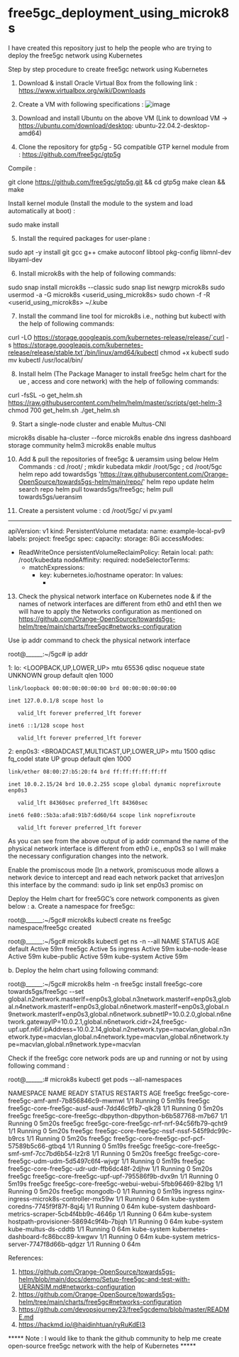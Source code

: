 # free5gc_deployment_using_microk8s
I have created this repository just to help the people who are trying to deploy the free5gc network using Kubernetes

Step by step procedure to create free5gc network using Kubernetes

1. Download & install Oracle Virtual Box from the following link : https://www.virtualbox.org/wiki/Downloads

2. Create a VM with following specifications :
   ![image](https://github.com/ssdumbre/free5gc_deployment_using_microk8s/assets/43669080/150e2859-0d30-4e2b-8966-280787550423)

3. Download and install Ubuntu on the above VM (Link to download VM -> https://ubuntu.com/download/desktop: ubuntu-22.04.2-desktop-amd64)
   
4. Clone the repository for gtp5g - 5G compatible GTP kernel module from : https://github.com/free5gc/gtp5g

Compile :

git clone https://github.com/free5gc/gtp5g.git && cd gtp5g
make clean && make

Install kernel module (Install the module to the system and load automatically at boot) :

sudo make install   

5. Install the required packages for user-plane :

sudo apt -y install git gcc g++ cmake autoconf libtool pkg-config libmnl-dev libyaml-dev

6. Install microk8s with the help of following commands:

sudo snap install microk8s --classic
sudo snap list 
newgrp microk8s
sudo usermod -a -G microk8s <userid_using_microk8s>
sudo chown -f -R <userid_using_microk8s> ~/.kube

7. Install the command line tool for microk8s i.e., nothing but kubectl with the help of following commands:

curl -LO https://storage.googleapis.com/kubernetes-release/release/`curl -s https://storage.googleapis.com/kubernetes-release/release/stable.txt`/bin/linux/amd64/kubectl
chmod +x kubectl
sudo mv kubectl /usr/local/bin/

8. Install helm (The Package Manager to install free5gc helm chart for the ue , access and core network) with the help of following commands:

curl -fsSL -o get_helm.sh https://raw.githubusercontent.com/helm/helm/master/scripts/get-helm-3
chmod 700 get_helm.sh
./get_helm.sh

9. Start a single-node cluster and enable Multus-CNI

microk8s disable ha-cluster --force
microk8s enable dns ingress dashboard storage community helm3
microk8s enable multus

10. Add & pull the repositories of free5gc & ueramsim using below Helm Commands :
cd /root/ ; mkdir kubedata
mkdir /root/5gc ; cd /root/5gc
helm repo add towards5gs 'https://raw.githubusercontent.com/Orange-OpenSource/towards5gs-helm/main/repo/'
helm repo update
helm search repo
helm pull towards5gs/free5gc; helm pull towards5gs/ueransim

11. Create a persistent volume : 
cd /root/5gc/
vi pv.yaml
---------
apiVersion: v1
kind: PersistentVolume
metadata:
  name: example-local-pv9
  labels:
    project: free5gc
spec:
  capacity:
    storage: 8Gi
  accessModes:
  - ReadWriteOnce
  persistentVolumeReclaimPolicy: Retain
  local:
    path: /root/kubedata
  nodeAffinity:
    required:
      nodeSelectorTerms:
      - matchExpressions:
        - key: kubernetes.io/hostname
          operator: In
          values:
          - <nodename>

13. Check the physical network interface on Kubernetes node & if the names of network interfaces are different from eth0 and eth1 then we will have to apply the Networks configuration as mentioned on https://github.com/Orange-OpenSource/towards5gs-helm/tree/main/charts/free5gc#networks-configuration

Use ip addr command to check the physical network interface

root@______:~/5gc# ip addr

1: lo: <LOOPBACK,UP,LOWER_UP> mtu 65536 qdisc noqueue state UNKNOWN group default qlen 1000

    link/loopback 00:00:00:00:00:00 brd 00:00:00:00:00:00

    inet 127.0.0.1/8 scope host lo

       valid_lft forever preferred_lft forever

    inet6 ::1/128 scope host 

       valid_lft forever preferred_lft forever

2: enp0s3: <BROADCAST,MULTICAST,UP,LOWER_UP> mtu 1500 qdisc fq_codel state UP group default qlen 1000

    link/ether 08:00:27:b5:20:f4 brd ff:ff:ff:ff:ff:ff

    inet 10.0.2.15/24 brd 10.0.2.255 scope global dynamic noprefixroute enp0s3

       valid_lft 84360sec preferred_lft 84360sec

    inet6 fe80::5b3a:afa8:91b7:6d60/64 scope link noprefixroute 

       valid_lft forever preferred_lft forever

As you can see from the above output of ip addr command the name of the physical network interface is different from eth0 i.e., enp0s3 so I will make the necessary configuration changes into the network.

Enable the promiscous mode [In a network, promiscuous mode allows a network device to intercept and read each network packet that arrives]on this interface by the command: sudo ip link set enp0s3 promisc on

Deploy the Helm chart for free5GC’s core network components as given below :
a. Create a namespace for free5gc:

root@______:~/5gc# microk8s kubectl create ns free5gc
namespace/free5gc created

root@______:~/5gc# microk8s kubectl get ns -n --all
NAME              STATUS   AGE
default           Active   59m
free5gc           Active   5s
ingress           Active   59m
kube-node-lease   Active   59m
kube-public       Active   59m
kube-system       Active   59m

b. Deploy the helm chart using following command: 

root@______:~/5gc# microk8s helm -n free5gc install free5gc-core towards5gs/free5gc --set global.n2network.masterIf=enp0s3,global.n3network.masterIf=enp0s3,global.n4network.masterIf=enp0s3,global.n6network.masterIf=enp0s3,global.n9network.masterIf=enp0s3,global.n6network.subnetIP=10.0.2.0,global.n6network.gatewayIP=10.0.2.1,global.n6network.cidr=24,free5gc-upf.upf.n6if.ipAddress=10.0.2.14,global.n2network.type=macvlan,global.n3network.type=macvlan,global.n4network.type=macvlan,global.n6network.type=macvlan,global.n9network.type=macvlan

Check if the free5gc core network pods are up and running or not by using following command :

root@______:# microk8s kubectl get pods --all-namespaces

NAMESPACE     NAME                                                     READY   STATUS    RESTARTS   AGE
free5gc       free5gc-core-free5gc-amf-amf-7b856846c9-mwmwl            1/1     Running   0          5m19s
free5gc       free5gc-core-free5gc-ausf-ausf-7dd46c9fb7-qlk28          1/1     Running   0          5m20s
free5gc       free5gc-core-free5gc-dbpython-dbpython-b6b587768-m7b67   1/1     Running   0          5m20s
free5gc       free5gc-core-free5gc-nrf-nrf-94c56fb79-qcht9             1/1     Running   0          5m20s
free5gc       free5gc-core-free5gc-nssf-nssf-545f9dc99c-b9rcs          1/1     Running   0          5m20s
free5gc       free5gc-core-free5gc-pcf-pcf-57589b5c66-gtbq4            1/1     Running   0          5m19s
free5gc       free5gc-core-free5gc-smf-smf-7cc7bd6b54-lz2r8            1/1     Running   0          5m20s
free5gc       free5gc-core-free5gc-udm-udm-5d5497c6f4-wjvgr            1/1     Running   0          5m19s
free5gc       free5gc-core-free5gc-udr-udr-ffb6dc48f-2djhw             1/1     Running   0          5m20s
free5gc       free5gc-core-free5gc-upf-upf-795586f9b-dvx9n             1/1     Running   0          5m19s
free5gc       free5gc-core-free5gc-webui-webui-5fbb96469-82lbg         1/1     Running   0          5m20s
free5gc       mongodb-0                                                1/1     Running   0          5m19s
ingress       nginx-ingress-microk8s-controller-mx59w                  1/1     Running   0          64m
kube-system   coredns-7745f9f87f-8qj4j                                 1/1     Running   0          64m
kube-system   dashboard-metrics-scraper-5cb4f4bb9c-4646p               1/1     Running   0          64m
kube-system   hostpath-provisioner-58694c9f4b-7bjqh                    1/1     Running   0          64m
kube-system   kube-multus-ds-cddtb                                     1/1     Running   0          64m
kube-system   kubernetes-dashboard-fc86bcc89-kwgwv                     1/1     Running   0          64m
kube-system   metrics-server-7747f8d66b-qdgzr                          1/1     Running   0          64m























References: 
1. https://github.com/Orange-OpenSource/towards5gs-helm/blob/main/docs/demo/Setup-free5gc-and-test-with-UERANSIM.md#networks-configuration
2. https://github.com/Orange-OpenSource/towards5gs-helm/tree/main/charts/free5gc#networks-configuration
3. https://github.com/devopsjourney23/free5gcdemo/blob/master/README.md
4. https://hackmd.io/@haidinhtuan/ryRuKdEI3

***** Note : I would like to thank the github community to help me create open-source free5gc network with the help of Kubernetes *****
